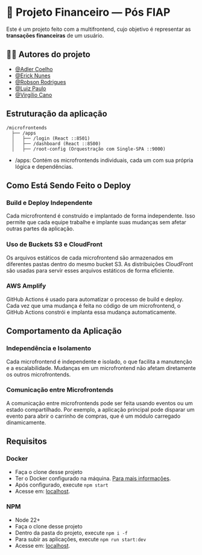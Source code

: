# 💸 Projeto Financeiro — Pós FIAP

Este é um projeto feito com a multifrontend, cujo objetivo é representar as **transações financeiras** de um usuário.

## 👨‍💻 Autores do projeto 

- [@Adler Coelho](https://www.linkedin.com/in/adlercoelhosantos/)
- [@Erick Nunes](https://www.linkedin.com/in/erick-nunes-bb81a9136/)
- [@Robson Rodrigues](https://www.linkedin.com/in/robson-rodrigues-ribeiro/)
- [@Luiz Paulo](https://www.linkedin.com/in/luizpaulocaldas/) 
- [@Virgílio Cano](https://www.linkedin.com/in/virgiliocano/)

## Estruturação da aplicação

```
/microfrontends
  ├── /apps
  │   ├── /login (React ::8501)
  │   ├── /dashboard (React ::8500)
  │   ├── /root-config (Orquestração com Single-SPA ::9000)
```

- /apps: Contém os microfrontends individuais, cada um com sua própria lógica e dependências.

## Como Está Sendo Feito o Deploy

### Build e Deploy Independente

Cada microfrontend é construído e implantado de forma independente. Isso permite que cada equipe trabalhe e implante suas mudanças sem afetar outras partes da aplicação.

### Uso de Buckets S3 e CloudFront

Os arquivos estáticos de cada microfrontend são armazenados em diferentes pastas dentro do mesmo bucket S3. As distribuições CloudFront são usadas para servir esses arquivos estáticos de forma eficiente.

### AWS Amplify

GitHub Actions é usado para automatizar o processo de build e deploy. Cada vez que uma mudança é feita no código de um microfrontend, o GitHub Actions constrói e implanta essa mudança automaticamente.

## Comportamento da Aplicação

### Independência e Isolamento

Cada microfrontend é independente e isolado, o que facilita a manutenção e a escalabilidade. Mudanças em um microfrontend não afetam diretamente os outros microfrontends.

### Comunicação entre Microfrontends

A comunicação entre microfrontends pode ser feita usando eventos ou um estado compartilhado. Por exemplo, a aplicação principal pode disparar um evento para abrir o carrinho de compras, que é um módulo carregado dinamicamente.

## Requisitos

### Docker

- Faça o clone desse projeto
- Ter o Docker configurado na máquina. [Para mais informações](https://www.docker.com/).
- Após configurado, execute ```npm start```
- Acesse em: [localhost](//localhost:9000/).

### NPM

- Node 22+
- Faça o clone desse projeto
- Dentro da pasta do projeto, execute ```npm i -f```
- Para subir as aplicações, execute ```npm run start:dev```
- Acesse em: [localhost](//localhost:9000/).
